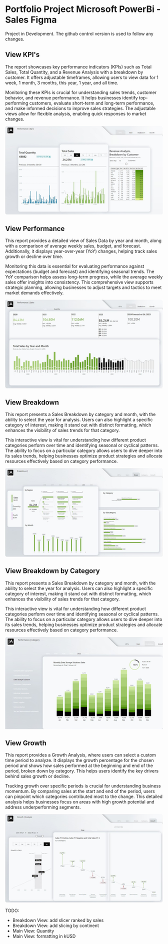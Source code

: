 # Portfolio Project Microsoft PowerBi - Sales Figma

Project in Development. The github control version is used to follow any changes.


## View KPI's

The report showcases key performance indicators (KPIs) such as Total Sales, Total Quantity, and a Revenue Analysis with a breakdown by customer. It offers adjustable timeframes, allowing users to view data for 1 week, 1 month, 3 months, this year, 1 year, and all time.

Monitoring these KPIs is crucial for understanding sales trends, customer behavior, and revenue performance. It helps businesses identify top-performing customers, evaluate short-term and long-term performance, and make informed decisions to improve sales strategies. The adjustable views allow for flexible analysis, enabling quick responses to market changes.

![alt text](https://github.com/pawelkulakowski/powerbi_portfolio_project_four/blob/master/project_01.jpg?raw=true)


## View Performance

This report provides a detailed view of Sales Data by year and month, along with a comparison of average weekly sales, budget, and forecast. Additionally, it displays year-over-year (YoY) changes, helping track sales growth or decline over time.

Monitoring this data is essential for evaluating performance against expectations (budget and forecast) and identifying seasonal trends. The YoY comparison helps assess long-term progress, while the average weekly sales offer insights into consistency. This comprehensive view supports strategic planning, allowing businesses to adjust targets and tactics to meet market demands effectively.

![alt text](https://github.com/pawelkulakowski/powerbi_portfolio_project_four/blob/master/project_02.jpg?raw=true)


## View Breakdown

This report presents a Sales Breakdown by category and month, with the ability to select the year for analysis. Users can also highlight a specific category of interest, making it stand out with distinct formatting, which enhances the visibility of sales trends for that category.

This interactive view is vital for understanding how different product categories perform over time and identifying seasonal or cyclical patterns. The ability to focus on a particular category allows users to dive deeper into its sales trends, helping businesses optimize product strategies and allocate resources effectively based on category performance.

![alt text](https://github.com/pawelkulakowski/powerbi_portfolio_project_four/blob/master/project_04.JPG?raw=true)


## View Breakdown by Category

This report presents a Sales Breakdown by category and month, with the ability to select the year for analysis. Users can also highlight a specific category of interest, making it stand out with distinct formatting, which enhances the visibility of sales trends for that category.

This interactive view is vital for understanding how different product categories perform over time and identifying seasonal or cyclical patterns. The ability to focus on a particular category allows users to dive deeper into its sales trends, helping businesses optimize product strategies and allocate resources effectively based on category performance.

![alt text](https://github.com/pawelkulakowski/powerbi_portfolio_project_four/blob/master/project_03.JPG?raw=true)


## View Growth

This report provides a Growth Analysis, where users can select a custom time period to analyze. It displays the growth percentage for the chosen period and shows how sales performed at the beginning and end of the period, broken down by category. This helps users identify the key drivers behind sales growth or decline.

Tracking growth over specific periods is crucial for understanding business momentum. By comparing sales at the start and end of the period, users can pinpoint which categories contributed most to the change. This detailed analysis helps businesses focus on areas with high growth potential and address underperforming segments.

![alt text](https://github.com/pawelkulakowski/powerbi_portfolio_project_four/blob/master/project_05.JPG?raw=true)


TODO:
- Breakdown View: add slicer ranked by sales
- Breakdown View: add slicing by continent
- Main View: Quantity
- Main View: formatting in kUSD
